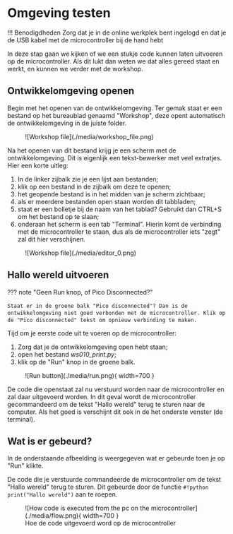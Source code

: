 # Omgeving testen

!!! Benodigdheden
    Zorg dat je in de online werkplek bent ingelogd en dat je de USB kabel met de microcontroller bij de hand hebt

In deze stap gaan we kijken of we een stukje code kunnen laten uitvoeren op de microcontroller. Als dit lukt dan weten we dat alles gereed staat en werkt, en kunnen we verder met de workshop.

## Ontwikkelomgeving openen

Begin met het openen van de ontwikkelomgeving. Ter gemak staat er een bestand op het bureaublad genaamd "Workshop", deze opent automatisch de ontwikkelomgeving in de juiste folder.

<figure markdown="1">
![Workshop file](./media/workshop_file.png)
</figure>

Na het openen van dit bestand krijg je een scherm met de ontwikkelomgeving. Dit is eigenlijk een tekst-bewerker met veel extratjes. Hier een korte uitleg:

1. In de linker zijbalk zie je een lijst aan bestanden;
2. klik op een bestand in de zijbalk om deze te openen;
3. het geopende bestand is in het midden van je scherm zichtbaar;
4. als er meerdere bestanden open staan worden dit tabbladen;
5. staat er een bolletje bij de naam van het tablad? Gebruikt dan CTRL+S om het bestand op te slaan;
6. onderaan het scherm is een tab "Terminal". Hierin komt de verbinding met de microcontroller te staan, dus als de microcontroller iets "zegt" zal dit hier verschijnen.

<figure markdown="1">
![Workshop file](./media/editor_0.png)
</figure>

## Hallo wereld uitvoeren

??? note "Geen Run knop, of Pico Disconnected?"

    Staat er in de groene balk "Pico disconnected"? Dan is de ontwikkelomgeving niet goed verbonden met de microcontroller. Klik op de "Pico disconnected" tekst om opnieuw verbinding te maken.

Tijd om je eerste code uit te voeren op de microcontroller:

1. Zorg dat je de ontwikkelomgeving open hebt staan;
2. open het bestand *ws010_print.py*;
3. klik op de "Run" knop in de groene balk.

<figure markdown="1">
![Run button](./media/run.png){ width=700 }
</figure>

De code die openstaat zal nu verstuurd worden naar de microcontroller en zal daar uitgevoerd worden. In dit geval wordt de microcontroller gecommandeerd om de tekst "Hallo wereld" terug te sturen naar de computer. Als het goed is verschijnt dit ook in de het onderste venster (de terminal).

## Wat is er gebeurd?

In de onderstaande afbeelding is weergegeven wat er gebeurde toen je op "Run" klikte.

De code die je verstuurde commandeerde de microcontroller om de tekst "Hallo wereld" terug te sturen. Dit gebeurde door de functie `#!python print("Hallo wereld")` aan te roepen.

<figure markdown="1">
![How code is executed from the pc on the microcontroller](./media/flow.png){ width=700 }
<figcaption>Hoe de code uitgevoerd word op de microcontroller</figcaption>
</figure>
